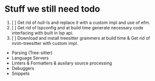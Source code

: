 # Stuff we still need todo

1. [ ] Get rid of null-ls and replace it with a custom impl and use of efm.
2. [ ] Get rid of lspconfig and at build time generate necessary code interfacing with built in lsp api.
3. [ ] Download and install treesitter grammers at build time & Get rid of nvim-treesitter with custom impl.

- Parsing (Tree-sitter)
- Language Servers
- Linters & Formatters & auxilary source processing
- Debuggers
- Snippets
